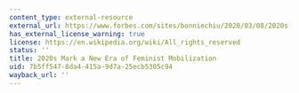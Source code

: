 ```yaml
---
content_type: external-resource
external_url: https://www.forbes.com/sites/bonniechiu/2020/03/08/2020s-mark-a-new-wave-of-feminist-mobilization/?sh=396c4826485e
has_external_license_warning: true
license: https://en.wikipedia.org/wiki/All_rights_reserved
status: ''
title: 2020s Mark a New Era of Feminist Mobilization
uid: 7b5ff547-8da4-415a-9d7a-25ecb5305c94
wayback_url: ''
---
```

